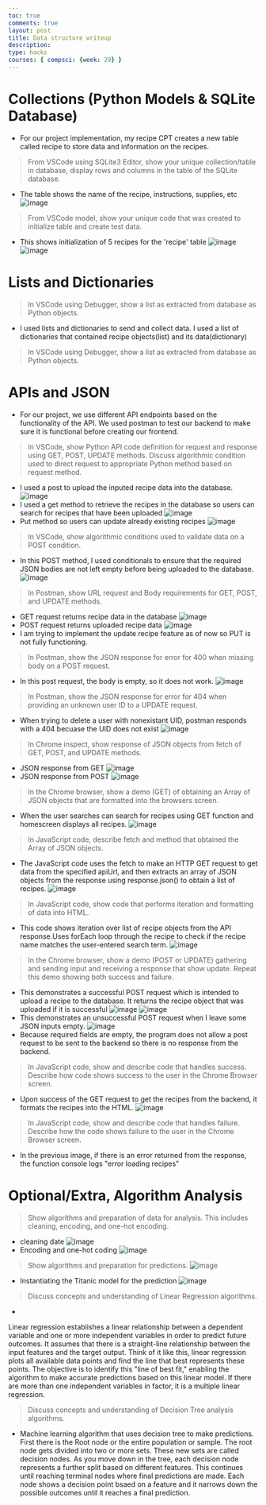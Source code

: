 ```yaml
---
toc: true
comments: true
layout: post
title: Data structure writeup
description: 
type: hacks
courses: { compsci: {week: 29} }
---
```

# Collections (Python Models & SQLite Database)
- For our project implementation, my recipe CPT creates a new table called recipe to store data and information on the recipes. 
> From VSCode using SQLite3 Editor, show your unique collection/table in database, display rows and columns in the table of the SQLite database.
- The table shows the name of the recipe, instructions, supplies, etc
![image](https://files.catbox.moe/0iadd1.png)
> From VSCode model, show your unique code that was created to initialize table and create test data.
- This shows initialization of 5 recipes for the 'recipe' table
![image](https://files.catbox.moe/y34bpc.png)
![image](https://files.catbox.moe/hg999t.png)
# Lists and Dictionaries
>In VSCode using Debugger, show a list as extracted from database as Python objects.
- I used lists and dictionaries to send and collect data. I used a list of dictionaries that contained
recipe objects(list) and its data(dictionary)
> In VSCode using Debugger, show a list as extracted from database as Python objects.

# APIs and JSON
- For our project, we use different API endpoints based on the functionality of the API. We used postman to test our backend to make sure it is functional before creating our frontend.
> In VSCode, show Python API code definition for request and response using GET, POST, UPDATE methods. Discuss algorithmic condition used to direct request to appropriate Python method based on request method.
- I used a post to upload the inputed recipe data into the database.
![image](https://files.catbox.moe/no4hor.png)
- I used a get method to retrieve the recipes in the database so users can search for recipes that have been uploaded
![image](https://files.catbox.moe/rwlk6m.png)
- Put method so users can update already existing recipes
![image](https://files.catbox.moe/l1cmfs.png)
>In VSCode, show algorithmic conditions used to validate data on a POST condition.
- In this POST method, I used conditionals to ensure that the required JSON bodies are not left empty before being uploaded to the database.
![image](https://files.catbox.moe/eht1y2.png)
> In Postman, show URL request and Body requirements for GET, POST, and UPDATE methods.
- GET request returns recipe data in the database
![image](https://files.catbox.moe/h8nq3i.png)
- POST request returns uploaded recipe data
![image](https://files.catbox.moe/key0p9.png)
- I am trying to implement the update recipe feature as of now so PUT is not fully functioning.
> In Postman, show the JSON response for error for 400 when missing body on a POST request.
- In this post request, the body is empty, so it does not work.
![image](https://files.catbox.moe/uk09z0.png)
> In Postman, show the JSON response for error for 404 when providing an unknown user ID to a UPDATE request.
- When trying to delete a user with nonexistant UID, postman responds with a 404 becuase the UID does not exist
![image](https://files.catbox.moe/rbnjsr.png)
> In Chrome inspect, show response of JSON objects from fetch of GET, POST, and UPDATE methods.
- JSON response from GET
![image](https://files.catbox.moe/bzshvn.png)
- JSON response from POST 
![image](https://files.catbox.moe/c2fy76.png)
>In the Chrome browser, show a demo (GET) of obtaining an Array of JSON objects that are formatted into the browsers screen.
- When the user searches can search for recipes using GET function and homescreen displays all recipes.
![image](https://files.catbox.moe/njfd8n.png)
> In JavaScript code, describe fetch and method that obtained the Array of JSON objects.
- The JavaScript code uses the fetch to make an HTTP GET request to get data from the specified apiUrl, and then extracts an array of JSON objects from the response using response.json() to obtain a list of recipes.
![image](https://files.catbox.moe/5o0x5y.png)
> In JavaScript code, show code that performs iteration and formatting of data into HTML.
- This code shows iteration over list of recipe objects from the API response.Uses forEach loop through the recipe to check if the recipe name matches the user-entered search term.
![image](https://files.catbox.moe/p6bs95.png)
>In the Chrome browser, show a demo (POST or UPDATE) gathering and sending input and receiving a response that show update. Repeat this demo showing both success and failure.
- This demonstrates a successful POST request which is intended to upload a recipe to the database. It returns the recipe object that was uploaded if it is successful
![image](https://files.catbox.moe/fdejwy.png)
![image](https://files.catbox.moe/6wlk5f.png)
- This demonstrates an unsuccessful POST request when I leave some JSON inputs empty.
![image](https://files.catbox.moe/294hol.png)
- Because required fields are empty, the program does not allow a post request to be sent to the backend so there is no response from the backend.
> In JavaScript code, show and describe code that handles success. Describe how code shows success to the user in the Chrome Browser screen.
- Upon success of the GET request to get the recipes from the backend, it formats the recipes into the HTML.
![image](https://files.catbox.moe/tygk9o.png)
>In JavaScript code, show and describe code that handles failure. Describe how the code shows failure to the user in the Chrome Browser screen.
- In the previous image, if there is an error returned from the response, the function console logs "error loading recipes"
# Optional/Extra, Algorithm Analysis
> Show algorithms and preparation of data for analysis. This includes cleaning, encoding, and one-hot encoding.
- cleaning date
![image](https://files.catbox.moe/umwae2.png)
- Encoding and one-hot coding
![image](https://files.catbox.moe/24ehim.png)
>Show algorithms and preparation for predictions.
![image](https://files.catbox.moe/0iv1g6.png)
- Instantiating the Titanic model for the prediction
![image](https://files.catbox.moe/65thw7.png)
> Discuss concepts and understanding of Linear Regression algorithms.
- 
Linear regression establishes a linear relationship between a dependent variable and one or more independent variables in order to predict future outcomes. It assumes that there is a straight-line relationship between the input features and the target output. Think of it like this, linear regression plots all available data points and find the line that best represents these points. The objective is to identify this "line of best fit," enabling the algorithm to make accurate predictions based on this linear model. If there are more than one independent variables in factor, it is a multiple linear regression.
> Discuss concepts and understanding of Decision Tree analysis algorithms.
- Machine learning algorithm that uses decision tree to make predictions. First there is the Root node or the entire population or sample. The root node gets divided into two or more sets. These new sets are called decision nodes. As you move down in the tree, each decision node represents a further split based on different features. This continues until reaching terminal nodes where final predictions are made. Each node shows a decision point bsaed on a feature and it narrows down the possible outcomes until it reaches a final prediction.